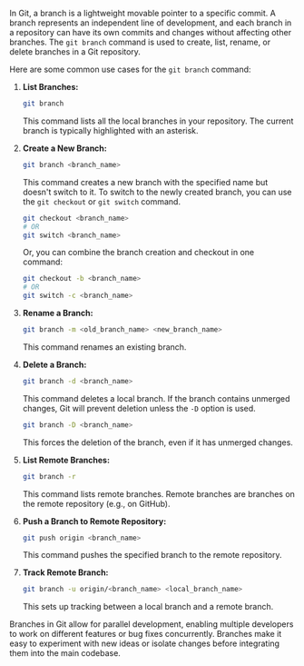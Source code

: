 In Git, a branch is a lightweight movable pointer to a specific commit. A branch represents an independent line of development, and each branch in a repository can have its own commits and changes without affecting other branches. The `git branch` command is used to create, list, rename, or delete branches in a Git repository.

Here are some common use cases for the `git branch` command:

1. **List Branches:**
   ```bash
   git branch
   ```
   This command lists all the local branches in your repository. The current branch is typically highlighted with an asterisk.

2. **Create a New Branch:**
   ```bash
   git branch <branch_name>
   ```
   This command creates a new branch with the specified name but doesn't switch to it. To switch to the newly created branch, you can use the `git checkout` or `git switch` command.

   ```bash
   git checkout <branch_name>
   # OR
   git switch <branch_name>
   ```

   Or, you can combine the branch creation and checkout in one command:
   ```bash
   git checkout -b <branch_name>
   # OR
   git switch -c <branch_name>
   ```

3. **Rename a Branch:**
   ```bash
   git branch -m <old_branch_name> <new_branch_name>
   ```
   This command renames an existing branch.

4. **Delete a Branch:**
   ```bash
   git branch -d <branch_name>
   ```
   This command deletes a local branch. If the branch contains unmerged changes, Git will prevent deletion unless the `-D` option is used.

   ```bash
   git branch -D <branch_name>
   ```
   This forces the deletion of the branch, even if it has unmerged changes.

5. **List Remote Branches:**
   ```bash
   git branch -r
   ```
   This command lists remote branches. Remote branches are branches on the remote repository (e.g., on GitHub).

6. **Push a Branch to Remote Repository:**
   ```bash
   git push origin <branch_name>
   ```
   This command pushes the specified branch to the remote repository.

7. **Track Remote Branch:**
   ```bash
   git branch -u origin/<branch_name> <local_branch_name>
   ```
   This sets up tracking between a local branch and a remote branch.

Branches in Git allow for parallel development, enabling multiple developers to work on different features or bug fixes concurrently. Branches make it easy to experiment with new ideas or isolate changes before integrating them into the main codebase.